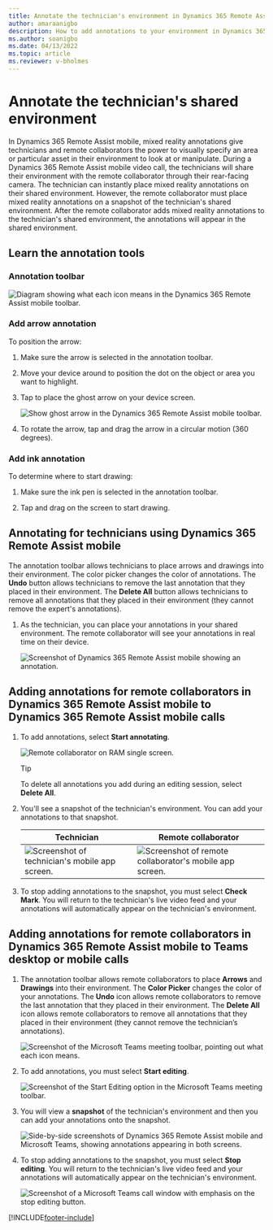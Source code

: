```yaml
---
title: Annotate the technician's environment in Dynamics 365 Remote Assist mobile
author: amaraanigbo
description: How to add annotations to your environment in Dynamics 365 Remote Assist mobile 
ms.author: soanigbo
ms.date: 04/13/2022
ms.topic: article
ms.reviewer: v-bholmes
---
```


# Annotate the technician's shared environment

In Dynamics 365 Remote Assist mobile, mixed reality annotations give technicians and remote collaborators the power to visually specify an area or particular asset in their environment to look at or manipulate. During a Dynamics 365 Remote Assist mobile video call, the technicians will share their environment with the remote collaborator through their rear-facing camera. The technician can instantly place mixed reality annotations on their shared environment. However, the remote collaborator must place mixed reality annotations on a snapshot of the technician's shared environment. After the remote collaborator adds mixed reality annotations to the technician's shared environment, the annotations will appear in the shared environment. 

## Learn the annotation tools

### Annotation toolbar

![Diagram showing what each icon means in the Dynamics 365 Remote Assist mobile toolbar.](./media/mr-toolbar.png "RAM Toolbar")

### Add arrow annotation 

To position the arrow: 

1. Make sure the arrow is selected in the annotation toolbar. 

2. Move your device around to position the dot on the object or area you want to highlight.

3. Tap to place the ghost arrow on your device screen.

    ![Show ghost arrow in the Dynamics 365 Remote Assist mobile toolbar.](./media/share-annotation-1.jpg "RAM Ghost Arrow")

4. To rotate the arrow, tap and drag the arrow in a circular motion (360 degrees).

### Add ink annotation 

To determine where to start drawing:

1. Make sure the ink pen is selected in the annotation toolbar.
 
2. Tap and drag on the screen to start drawing. 

## Annotating for technicians using Dynamics 365 Remote Assist mobile

The annotation toolbar allows technicians to place arrows and drawings into their environment. The color picker changes the color of annotations. The **Undo** button allows technicians to remove the last annotation that they placed in their environment. The **Delete All** button allows technicians to remove all annotations that they placed in their environment (they cannot remove the expert's annotations).

1. As the technician, you can place your annotations in your shared environment. The remote collaborator will see your annotations in real time on their device.

    ![Screenshot of Dynamics 365 Remote Assist mobile showing an annotation.](./media/in-call-ram.png)

## Adding annotations for remote collaborators in Dynamics 365 Remote Assist mobile to Dynamics 365 Remote Assist mobile calls

1. To add annotations, select **Start annotating**.    

    ![Remote collaborator on RAM single screen.](./media/share-annotation-3.jpg "RAM Remote Collaborator")
    
    > [!TIP]
    > To delete all annotations you add during an editing session, select **Delete All**.

2. You'll see a snapshot of the technician's environment. You can add your annotations to that snapshot.

     |Technician|Remote collaborator|
     |------------------------------------------------|------------------------------------------------|
     |![Screenshot of technician's mobile app screen.](./media/technician-11.jpg)|![Screenshot of remote collaborator's mobile app screen.](./media/remote-collaborator-11.jpg)| 

3. To stop adding annotations to the snapshot, you must select **Check Mark**. You will return to the technician's live video feed and your annotations will automatically appear on the technician's environment.

## Adding annotations for remote collaborators in Dynamics 365 Remote Assist mobile to Teams desktop or mobile calls

1. The annotation toolbar allows remote collaborators to place **Arrows** and **Drawings** into their environment. The **Color Picker** changes the color of your annotations. The **Undo** icon allows remote collaborators to remove the last annotation that they placed in their environment. The **Delete All** icon allows remote collaborators to remove all annotations that they placed in their environment (they cannot remove the technician’s annotations).

    ![Screenshot of the Microsoft Teams meeting toolbar, pointing out what each icon means.](./media/mrtoolbar.png)

2. To add annotations, you must select **Start editing**.

    ![Screenshot of the Start Editing option in the Microsoft Teams meeting toolbar.](./media/teams_2.png)

3. You will view a **snapshot** of the technician's environment and then you can add your annotations onto the snapshot.

    ![Side-by-side screenshots of Dynamics 365 Remote Assist mobile and Microsoft Teams, showing annotations appearing in both screens.](./media/ram-teams-remote-collab.png "Place Annotations")

4. To stop adding annotations to the snapshot, you must select **Stop editing**. You will return to the technician's live video feed and your annotations will automatically appear on the technician's environment.

    ![Screenshot of a Microsoft Teams call window with emphasis on the stop editing button.](./media/teams_4.png)


[!INCLUDE[footer-include](../../includes/footer-banner.md)]
